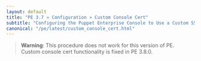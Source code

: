 ```yaml
---
layout: default
title: "PE 3.7 » Configuration » Custom Console Cert"
subtitle: "Configuring the Puppet Enterprise Console to Use a Custom SSL Certificate"
canonical: "/pe/latest/custom_console_cert.html"
---
```


>**Warning**: This procedure does not work for this version of PE. Custom console cert functionality is fixed in PE 3.8.0.

